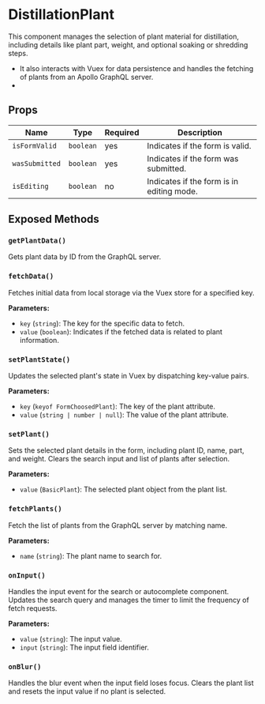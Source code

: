 # DistillationPlant

This component manages the selection of plant material for distillation, including details like plant part, weight, and optional soaking or shredding steps.
 * It also interacts with Vuex for data persistence and handles the fetching of plants from an Apollo GraphQL server.
 *

## Props

| Name | Type | Required | Description |
|------|------|----------|-------------|
| `isFormValid` | `boolean` | yes | Indicates if the form is valid. |
| `wasSubmitted` | `boolean` | yes | Indicates if the form was submitted. |
| `isEditing` | `boolean` | no | Indicates if the form is in editing mode. |

## Exposed Methods

### `getPlantData()`
Gets plant data by ID from the GraphQL server.

### `fetchData()`
Fetches initial data from local storage via the Vuex store for a specified key.

**Parameters:**
- `key` (`string`): The key for the specific data to fetch.
- `value` (`boolean`): Indicates if the fetched data is related to plant information.

### `setPlantState()`
Updates the selected plant's state in Vuex by dispatching key-value pairs.

**Parameters:**
- `key` (`keyof FormChoosedPlant`): The key of the plant attribute.
- `value` (`string | number | null`): The value of the plant attribute.

### `setPlant()`
Sets the selected plant details in the form, including plant ID, name, part, and weight.
Clears the search input and list of plants after selection.

**Parameters:**
- `value` (`BasicPlant`): The selected plant object from the plant list.

### `fetchPlants()`
Fetch the list of plants from the GraphQL server by matching name.

**Parameters:**
- `name` (`string`): The plant name to search for.

### `onInput()`
Handles the input event for the search or autocomplete component.
Updates the search query and manages the timer to limit the frequency of fetch requests.

**Parameters:**
- `value` (`string`): The input value.
- `input` (`string`): The input field identifier.

### `onBlur()`
Handles the blur event when the input field loses focus.
Clears the plant list and resets the input value if no plant is selected.
